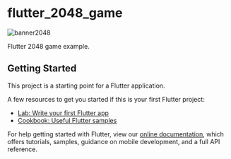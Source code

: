 
# flutter_2048_game

![banner2048](https://user-images.githubusercontent.com/71002261/126274900-e87f7bc6-92be-4010-82ec-62911e7026d6.png)

Flutter 2048 game example.

## Getting Started

This project is a starting point for a Flutter application.

A few resources to get you started if this is your first Flutter project:

- [Lab: Write your first Flutter app](https://flutter.dev/docs/get-started/codelab)
- [Cookbook: Useful Flutter samples](https://flutter.dev/docs/cookbook)

For help getting started with Flutter, view our
[online documentation](https://flutter.dev/docs), which offers tutorials,
samples, guidance on mobile development, and a full API reference.
